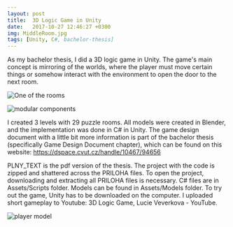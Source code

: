 ```yaml
---
layout: post
title:  3D Logic Game in Unity
date:   2017-10-27 12:46:27 +0300
img: MiddleRoom.jpg
tags: [Unity, C#, bachelor-thesis]
---
```

As my bachelor thesis, I did a 3D logic game in Unity.
The game's main concept is mirroring of the worlds, where the player must move certain things or somehow interact with the environment to open the door to the next room.

![One of the rooms]({{site.baseurl}}/images/pages/BP/room3_7.jpg)

![modular components]({{site.baseurl}}/images/pages/BP/modularComponentsCombination.jpg)

I created 3 levels with 29 puzzle rooms. All models were created in Blender, and the implementation was done in C# in Unity. The game design document with a little bit more information  is part of the bachelor thesis (specifically Game Design Document chapter), which can be found on this website: https://dspace.cvut.cz/handle/10467/94656

PLNY_TEXT is the pdf version of the thesis. The project with the code is zipped and shattered across the PRILOHA files. To open the project, downloading and extracting all PRILOHA files is necessary. C# files are in Assets/Scripts folder. Models can be found in Assets/Models folder. To try out the game, Unity has to be downloaded on the computer. I uploaded short gameplay to Youtube: 3D Logic Game, Lucie Veverkova - YouTube.

![player model]({{site.baseurl}}/images/pages/BP/playerBlender.jpg)

